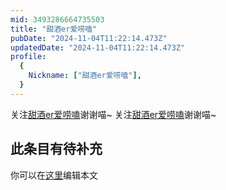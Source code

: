```yaml
---
mid: 3493286664735503
title: "甜酒er爱唠嗑"
pubDate: "2024-11-04T11:22:14.473Z"
updatedDate: "2024-11-04T11:22:14.473Z"
profile:
  {
    Nickname: ["甜酒er爱唠嗑"],
  }
---
```


关注[甜酒er爱唠嗑](https://space.bilibili.com/3493286664735503)谢谢喵~ 关注[甜酒er爱唠嗑](https://space.bilibili.com/3493286664735503)谢谢喵~

## 此条目有待补充
你可以在[这里](https://github.com/Yuhanawa/VTuber.ICU-Content/edit/master/v/甜酒er爱唠嗑/index.md)编辑本文
